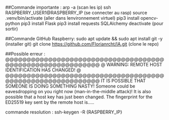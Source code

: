 ##Commande importante :
arp -a (scan les ip)
ssh RASPBERRY_USER1@RASPBERRY_IP (se connecter au rasp)
source .venv/bin/activate (aller dans lenvironnement virtuel)
pip3 install opencv-python
pip3 install Flask
pip3 install requests SQLAlchemy
deactivate (pour sortir)



##Commande GitHub Raspberry:
sudo apt update && sudo apt install git -y (installer git)
git clone https://github.com/Florianrcht/IA.git (clone le repo)

##Possible erreur : 
@@@@@@@@@@@@@@@@@@@@@@@@@@@@@@@@@@@@@@@@@@@@@@@@@@@@@@@@@@@
@    WARNING: REMOTE HOST IDENTIFICATION HAS CHANGED!     @
@@@@@@@@@@@@@@@@@@@@@@@@@@@@@@@@@@@@@@@@@@@@@@@@@@@@@@@@@@@
IT IS POSSIBLE THAT SOMEONE IS DOING SOMETHING NASTY!
Someone could be eavesdropping on you right now (man-in-the-middle attack)!
It is also possible that a host key has just been changed.
The fingerprint for the ED25519 key sent by the remote host is.....

commande resolution : ssh-keygen -R {RASPBERRY_IP}


